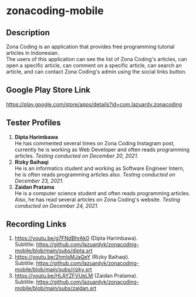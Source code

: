# zonacoding-mobile

## Description
Zona Coding is an application that provides free programming tutorial articles in Indonesian.  
The users of this application can see the list of Zona Coding's articles, can open a specific article, can comment on a specific article, can search an article, and can contact Zona Coding's admin using the social links button.

## Google Play Store Link
https://play.google.com/store/apps/details?id=com.lazuardy.zonacoding

## Tester Profiles
1. **Dipta Harimbawa**  
He has commented several times on Zona Coding Instagram post, currently he is working as Web Developer and often reads programming articles. *Testing conducted on December 20, 2021.*
2. **Rizky Baihaqi**  
He is an informatics student and working as Software Engineer Intern, he is often reads programming articles also. *Testing conducted on December 23, 2021.*
3. **Zaidan Pratama**  
He is a computer science student and often reads programming articles. Also, he has read several articles on Zona Coding's website. *Testing conducted on December 24, 2021.*

## Recording Links
1. https://youtu.be/g7FNdBhrAk0 (Dipta Harimbawa).  
Subtitle: https://github.com/lazuardyk/zonacoding-mobile/blob/main/subs/dipta.srt
2. https://youtu.be/2hmlsMJaQeY (Rizky Baihaqi).  
Subtitle: https://github.com/lazuardyk/zonacoding-mobile/blob/main/subs/rizky.srt
3. https://youtu.be/HLAYZFVUeLM (Zaidan Pratama).  
Subtitle: https://github.com/lazuardyk/zonacoding-mobile/blob/main/subs/zaidan.srt
